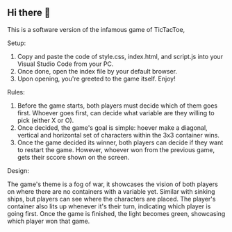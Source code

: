 ## Hi there 👋

This is a software version of the infamous game of TicTacToe,

Setup:

1. Copy and paste the code of style.css, index.html, and script.js into your Visual Studio Code from your PC.
2. Once done, open the index file by your default browser.
3. Upon opening, you're greeted to the game itself. Enjoy!

Rules:
1. Before the game starts, both players must decide which of them goes first. Whoever goes first, can decide what variable are they willing to pick (either X or O).
2. Once decided, the game's goal is simple: hoever make a diagonal, vertical and horizontal set of characters within the 3x3 container wins.
3. Once the game decided its winner, both players can decide if they want to restart the game. However, whoever won from the previous game, gets their sccore shown on the screen.

Design:

The game's theme is a fog of war, it showcases the vision of both players on where there are no containers with a variable yet. Similar with sinking ships, but players can see where the characters are placed.
The player's container also lits up whenever it's their turn, indicating which player is going first. Once the game is finished, the light becomes green, showcasing which player won that game.
